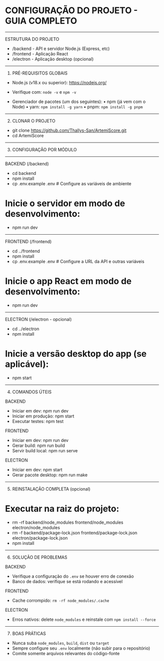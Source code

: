CONFIGURAÇÃO DO PROJETO - GUIA COMPLETO
=======================================
---------------------
ESTRUTURA DO PROJETO

- /backend     - API e servidor Node.js (Express, etc)
- /frontend    - Aplicação React
- /electron    - Aplicação desktop (opcional)
-------------------------
1. PRÉ-REQUISITOS GLOBAIS

- Node.js (v18.x ou superior): https://nodejs.org/
- Verifique com: `node -v` e `npm -v`

- Gerenciador de pacotes (um dos seguintes):
  • npm (já vem com o Node)
  • yarn: `npm install -g yarn`
  • pnpm: `npm install -g pnpm`
-------------------
2. CLONAR O PROJETO

- git clone https://github.com/Thallys-San/ArtemiScore.git
- cd ArtemiScore
--------------------------
3. CONFIGURAÇÃO POR MÓDULO

------------------
BACKEND (/backend)

- cd backend
- npm install
- cp .env.example .env  # Configure as variáveis de ambiente
# Inicie o servidor em modo de desenvolvimento:
- npm run dev
--------------------
FRONTEND (/frontend)

- cd ../frontend
- npm install
- cp .env.example .env  # Configure a URL da API e outras variáveis
# Inicie o app React em modo de desenvolvimento:
- npm run dev
-------------------------------
ELECTRON (/electron - opcional)

- cd ../electron
- npm install
# Inicie a versão desktop do app (se aplicável):
- npm start
------------------
4. COMANDOS ÚTEIS


BACKEND
- Iniciar em dev:        npm run dev
- Iniciar em produção:   npm start
- Executar testes:       npm test

FRONTEND
- Iniciar em dev:        npm run dev
- Gerar build:           npm run build
- Servir build local:    npm run serve

ELECTRON
- Iniciar em dev:        npm start
- Gerar pacote desktop:  npm run make
-----------------------------------
5. REINSTALAÇÃO COMPLETA (opcional)

# Executar na raiz do projeto:
- rm -rf backend/node_modules frontend/node_modules electron/node_modules
- rm -f backend/package-lock.json frontend/package-lock.json electron/package-lock.json
- npm install
------------------------
6. SOLUÇÃO DE PROBLEMAS


BACKEND
- Verifique a configuração do `.env` se houver erro de conexão
- Banco de dados: verifique se está rodando e acessível

FRONTEND
- Cache corrompido: `rm -rf node_modules/.cache`

ELECTRON
- Erros nativos: delete `node_modules` e reinstale com `npm install --force`
-----------------
7. BOAS PRÁTICAS

- Nunca suba `node_modules`, `build`, `dist` ou `target`
- Sempre configure seu `.env` localmente (não subir para o repositório)
- Comite somente arquivos relevantes do código-fonte
